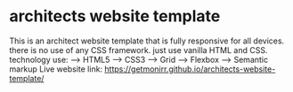# architects website template
This is an architect website template that is fully responsive for all devices. there is no use of any CSS framework. just use vanilla HTML and CSS. 
technology use:
--> HTML5
--> CSS3
--> Grid
--> Flexbox
--> Semantic markup
Live website link: 
https://getmonirr.github.io/architects-website-template/
